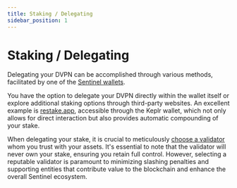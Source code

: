 ```yaml
---
title: Staking / Delegating
sidebar_position: 1
---
```


# Staking / Delegating

Delegating your DVPN can be accomplished through various methods, facilitated by one of the [Sentinel wallets](/getting-started/wallets).

You have the option to delegate your DVPN directly within the wallet itself or explore additional staking options through third-party websites. An excellent example is [restake.app](https://restake.app/sentinel), accessible through the Keplr wallet, which not only allows for direct interaction but also provides automatic compounding of your stake.

When delegating your stake, it is crucial to meticulously [choose a validator](/getting-started/staking-delegating/choose-validator) whom you trust with your assets. It's essential to note that the validator will never own your stake, ensuring you retain full control. However, selecting a reputable validator is paramount to minimizing slashing penalties and supporting entities that contribute value to the blockchain and enhance the overall Sentinel ecosystem.